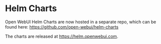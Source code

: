 # Helm Charts
Open WebUI Helm Charts are now hosted in a separate repo, which can be found here: https://github.com/open-webui/helm-charts

The charts are released at https://helm.openwebui.com.
